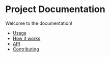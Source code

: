 # Project Documentation

<!-- START doctoc generated TOC please keep comment here to allow auto update -->
<!-- END doctoc generated TOC please keep comment here to allow auto update -->

Welcome to the documentation!

- [Usage](usage.md)
- [How it works](how-it-works.md)
- [API](api.md)
- [Contributing](contributing.md)
